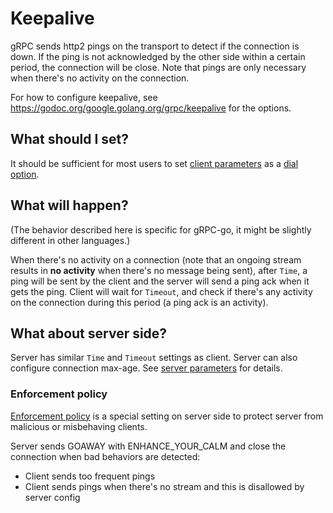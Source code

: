 # Keepalive

gRPC sends http2 pings on the transport to detect if the connection is down. If
the ping is not acknowledged by the other side within a certain period, the
connection will be close. Note that pings are only necessary when there's no
activity on the connection.

For how to configure keepalive, see
https://godoc.org/google.golang.org/grpc/keepalive for the options.

## What should I set?

It should be sufficient for most users to set [client
parameters](https://godoc.org/google.golang.org/grpc/keepalive) as a [dial
option](https://godoc.org/google.golang.org/grpc#WithKeepaliveParams).

## What will happen?

(The behavior described here is specific for gRPC-go, it might be slightly
different in other languages.)

When there's no activity on a connection (note that an ongoing stream results in
__no activity__ when there's no message being sent), after `Time`, a ping will
be sent by the client and the server will send a ping ack when it gets the ping.
Client will wait for `Timeout`, and check if there's any activity on the
connection during this period (a ping ack is an activity).

## What about server side?

Server has similar `Time` and `Timeout` settings as client. Server can also
configure connection max-age. See [server
parameters](https://godoc.org/google.golang.org/grpc/keepalive#ServerParameters)
for details.

### Enforcement policy

[Enforcement
policy](https://godoc.org/google.golang.org/grpc/keepalive#ServerParameters) is
a special setting on server side to protect server from malicious or misbehaving
clients.

Server sends GOAWAY with ENHANCE_YOUR_CALM and close the connection when bad
behaviors are detected:
 - Client sends too frequent pings
 - Client sends pings when there's no stream and this is disallowed by server
   config
